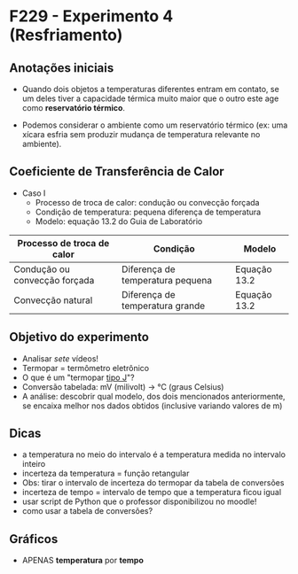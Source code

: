 # F229 - Experimento 4 (Resfriamento)

## Anotações iniciais

- Quando dois objetos a temperaturas diferentes entram em contato, se um deles tiver a capacidade térmica muito maior que o outro este age como **reservatório térmico**.

- Podemos considerar o ambiente como um reservatório térmico (ex: uma xícara esfria sem produzir mudança de temperatura relevante no ambiente).


## Coeficiente de Transferência de Calor

- Caso I
    - Processo de troca de calor: condução ou convecção forçada
    - Condição de temperatura: pequena diferença de temperatura
    - Modelo: equação 13.2 do Guia de Laboratório

| Processo de troca de calor    | Condição                         | Modelo       |
|-------------------------------|----------------------------------|--------------|
| Condução ou convecção forçada | Diferença de temperatura pequena | Equação 13.2 |
| Convecção natural             | Diferença de temperatura grande  | Equação 13.2 |

## Objetivo do experimento

- Analisar *sete* vídeos!
- Termopar = termômetro eletrônico
- O que é um "termopar <u>tipo J</u>"?
- Conversão tabelada: mV (milivolt) → °C (graus Celsius)
- A análise: descobrir qual modelo, dos dois mencionados anteriormente, se encaixa melhor nos dados obtidos (inclusive variando valores de m) 

## Dicas

- a temperatura no meio do intervalo é a temperatura medida no intervalo inteiro
- incerteza da temperatura = função retangular
- Obs: tirar o intervalo de incerteza do termopar da tabela de conversões
- incerteza de tempo = intervalo de tempo que a temperatura ficou igual
- usar script de Python que o professor disponibilizou no moodle!
- como usar a tabela de conversões?

## Gráficos
- APENAS **temperatura** por **tempo**
